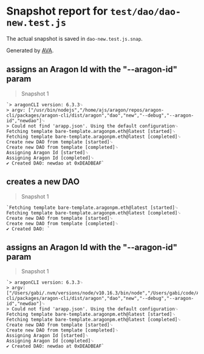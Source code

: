 # Snapshot report for `test/dao/dao-new.test.js`

The actual snapshot is saved in `dao-new.test.js.snap`.

Generated by [AVA](https://ava.li).

## assigns an Aragon Id with the "--aragon-id" param

> Snapshot 1

    `> aragonCLI version: 6.3.3␊
    > argv: ["/usr/bin/nodejs","/home/ajs/aragon/repos/aragon-cli/packages/aragon-cli/dist/aragon","dao","new","--debug","--aragon-id","newdao"]␊
    > Could not find 'arapp.json'. Using the default configuration␊
    Fetching template bare-template.aragonpm.eth@latest [started]␊
    Fetching template bare-template.aragonpm.eth@latest [completed]␊
    Create new DAO from template [started]␊
    Create new DAO from template [completed]␊
    Assigning Aragon Id [started]␊
    Assigning Aragon Id [completed]␊
    ✔ Created DAO: newdao at 0xDEADBEAF`

## creates a new DAO

> Snapshot 1

    `Fetching template bare-template.aragonpm.eth@latest [started]␊
    Fetching template bare-template.aragonpm.eth@latest [completed]␊
    Create new DAO from template [started]␊
    Create new DAO from template [completed]␊
    ✔ Created DAO: `

## assigns an Aragon Id with the "--aragon-id" param

> Snapshot 1

    `> aragonCLI version: 6.3.3␊
    > argv: ["/Users/gabi/.nvm/versions/node/v10.16.3/bin/node","/Users/gabi/code/Aragon/aragon-cli/packages/aragon-cli/dist/aragon","dao","new","--debug","--aragon-id","newdao"]␊
    > Could not find 'arapp.json'. Using the default configuration␊
    Fetching template bare-template.aragonpm.eth@latest [started]␊
    Fetching template bare-template.aragonpm.eth@latest [completed]␊
    Create new DAO from template [started]␊
    Create new DAO from template [completed]␊
    Assigning Aragon Id [started]␊
    Assigning Aragon Id [completed]␊
    ✔ Created DAO: newdao at 0xDEADBEAF`
